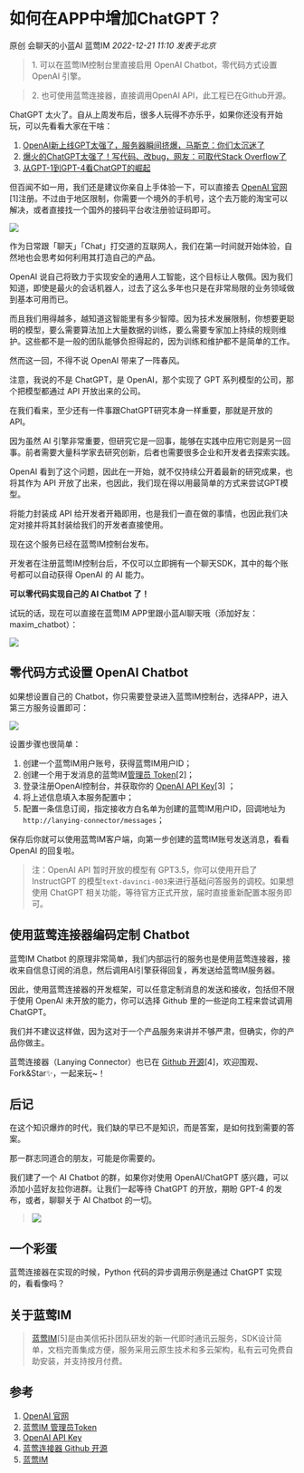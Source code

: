 # 如何在APP中增加ChatGPT？

原创 会聊天的小蓝AI 蓝莺IM _2022-12-21 11:10_ _发表于北京_

> 1\. 可以在蓝莺IM控制台里直接启用 OpenAI Chatbot，零代码方式设置 OpenAI 引擎。
>

> 2\. 也可使用蓝莺连接器，直接调用OpenAI API，此工程已在Github开源。
>

ChatGPT 太火了。自从上周发布后，很多人玩得不亦乐乎，如果你还没有开始玩，可以先看看大家在干啥：

1. [OpenAI新上线GPT太强了，服务器瞬间挤爆，马斯克：你们太沉迷了](https://mp.weixin.qq.com/s?__biz=MzA3MzI4MjgzMw==&mid=2650862633&idx=2&sn=ff4c414770d2ea16e5da9e7beb8fa78b&scene=21#wechat_redirect)
2. [爆火的ChatGPT太强了！写代码、改bug，网友：可取代Stack Overflow了](https://mp.weixin.qq.com/s?__biz=MzA3MzI4MjgzMw==&mid=2650862824&idx=1&sn=dcd398c0ee07bd879be4981e8b181fb2&scene=21#wechat_redirect)
3. [从GPT-1到GPT-4看ChatGPT的崛起](https://mp.weixin.qq.com/s?__biz=MzI5MjE4NzYzNw==&mid=2247485877&idx=1&sn=b716ecd4b27b3e146cb5b9b6b261b151&scene=21#wechat_redirect)

但百闻不如一用，我们还是建议你亲自上手体验一下，可以直接去 [OpenAI 官网](https://chat.openai.com/)\[1\]注册。不过由于地区限制，你需要一个境外的手机号，这个去万能的淘宝可以解决，或者直接找一个国外的接码平台收注册验证码即可。

![](../../assets/articles/autogen-f89c6689781ebc286ade48b2cc2c8c5cdd9acd1c2b29b3c0094e061478eee66b.jpeg)

作为日常跟「聊天」「Chat」打交道的互联网人，我们在第一时间就开始体验，自然地也会思考如何利用其打造自己的产品。

OpenAI 说自己将致力于实现安全的通用人工智能，这个目标让人敬佩。因为我们知道，即使是最火的会话机器人，过去了这么多年也只是在非常局限的业务领域做到基本可用而已。

而且我们用得越多，越知道这智能里有多少智障。因为技术发展限制，你想要更聪明的模型，要么需要算法加上大量数据的训练，要么需要专家加上持续的规则维护。这些都不是一般的团队能够负担得起的，因为训练和维护都不是简单的工作。

然而这一回，不得不说 OpenAI 带来了一阵春风。

注意，我说的不是 ChatGPT，是 OpenAI，那个实现了 GPT 系列模型的公司，那个把模型都通过 API 开放出来的公司。

在我们看来，至少还有一件事跟ChatGPT研究本身一样重要，那就是开放的 API。

因为虽然 AI 引擎非常重要，但研究它是一回事，能够在实践中应用它则是另一回事。前者需要大量科学家去研究创新，后者也需要很多企业和开发者去探索实践。

OpenAI 看到了这个问题，因此在一开始，就不仅持续公开着最新的研究成果，也将其作为 API 开放了出来，也因此，我们现在得以用最简单的方式来尝试GPT模型。

将能力封装成 API 给开发者开箱即用，也是我们一直在做的事情，也因此我们决定对接并将其封装给我们的开发者直接使用。

现在这个服务已经在蓝莺IM控制台发布。

开发者在注册蓝莺IM控制台后，不仅可以立即拥有一个聊天SDK，其中的每个账号都可以自动获得 OpenAI 的 AI 能力。

**可以零代码实现自己的 AI Chatbot 了！**

试玩的话，现在可以直接在蓝莺IM APP里跟小蓝AI聊天哦（添加好友：maxim\_chatbot）：

![](../../assets/articles/autogen-9ebae5d7b91bfba3c2c410efed37f847faec6ddc0c81188d78990bf45c51f49a.jpeg)

## 零代码方式设置 OpenAI Chatbot

如果想设置自己的 Chatbot，你只需要登录进入蓝莺IM控制台，选择APP，进入第三方服务设置即可：

![](../../assets/articles/autogen-893249d9622dc4d56d8e08f7e9902efc1c7cb0c1ae7afc0a44efbf2537b5344e.png)

设置步骤也很简单：

1. 创建一个蓝莺IM用户账号，获得蓝莺IM用户ID；
2. 创建一个用于发消息的蓝莺IM[管理员 Token](https://console.lanyingim.com/#/home/token)\[2\]；
3. 登录注册OpenAI控制台，并获取你的 [OpenAI API Key](https://beta.openai.com/account/api-keys)\[3\] ；
4. 将上述信息填入本服务配置中；
5. 配置一条信息订阅，指定接收方白名单为创建的蓝莺IM用户ID，回调地址为`http://lanying-connector/messages`；

保存后你就可以使用蓝莺IM客户端，向第一步创建的蓝莺IM账号发送消息，看看 OpenAI 的回复啦。

> 注：OpenAI API 暂时开放的模型有 GPT3.5，你可以使用开启了 InstructGPT 的模型`text-davinci-003`来进行基础问答服务的调校。如果想使用 ChatGPT 相关功能，等待官方正式开放，届时直接重新配置本服务即可。

## 使用蓝莺连接器编码定制 Chatbot

蓝莺IM Chatbot 的原理非常简单，我们内部运行的服务也是使用蓝莺连接器，接收来自信息订阅的消息，然后调用AI引擎获得回复，再发送给蓝莺IM服务器。

因此，使用蓝莺连接器的开发框架，可以任意定制消息的发送和接收，包括但不限于使用 OpenAI 未开放的能力，你可以选择 Github 里的一些逆向工程来尝试调用 ChatGPT。

我们并不建议这样做，因为这对于一个产品服务来讲并不够严肃，但确实，你的产品你做主。

蓝莺连接器（Lanying Connector）也已在 [Github 开源](https://github.com/maxim-top/lanying-connector)\[4\]，欢迎围观、Fork&Star✨，一起来玩~！

## 后记

在这个知识爆炸的时代，我们缺的早已不是知识，而是答案，是如何找到需要的答案。

那一群志同道合的朋友，可能是你需要的。

我们建了一个 AI Chatbot 的群，如果你对使用 OpenAI/ChatGPT 感兴趣，可以添加小蓝好友拉你进群。让我们一起等待 ChatGPT 的开放，期盼 GPT-4 的发布，或者，聊聊关于 AI Chatbot 的一切。

> ![](../../assets/articles/autogen-1147c8524bd6e8a0945f57885f3a7b86f3997b8ad0c08160593284d4e40b4ea7.jpeg)

## 一个彩蛋

蓝莺连接器在实现的时候，Python 代码的异步调用示例是通过 ChatGPT 实现的，看看像吗？

## 关于蓝莺IM

> [蓝莺IM](https://www.lanyingim.com)\[5\]是由美信拓扑团队研发的新一代即时通讯云服务，SDK设计简单，文档完善集成方便，服务采用云原生技术和多云架构，私有云可免费自助安装，并支持按月付费。

## 参考

1. [OpenAI 官网](https://chat.openai.com)
2. [蓝莺IM 管理员Token](https://console.lanyingim.com/#/home/token)
3. [OpenAI API Key](https://beta.openai.com/account/api-keys)
4. [蓝莺连接器 Github 开源](https://github.com/maxim-top/lanying-connector)
5. [蓝莺IM](https://www.lanyingim.com)